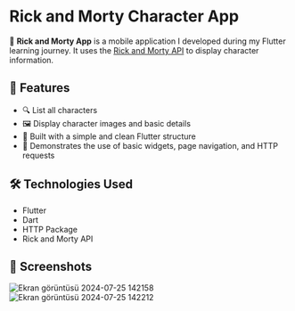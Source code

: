 # Rick and Morty Character App

🧪 **Rick and Morty App** is a mobile application I developed during my Flutter learning journey. It uses the [Rick and Morty API](https://rickandmortyapi.com/) to display character information.

## 🚀 Features

- 🔍 List all characters
- 🖼️ Display character images and basic details
- 🧠 Built with a simple and clean Flutter structure
- 🧪 Demonstrates the use of basic widgets, page navigation, and HTTP requests

## 🛠️ Technologies Used

- Flutter
- Dart
- HTTP Package
- Rick and Morty API

## 📱 Screenshots
![Ekran görüntüsü 2024-07-25 142158](https://github.com/user-attachments/assets/c10b0ffd-f455-4dee-b878-0959979e4b22)  ![Ekran görüntüsü 2024-07-25 142212](https://github.com/user-attachments/assets/44307a9e-2fe4-4cb8-be74-bafd6b243391)

